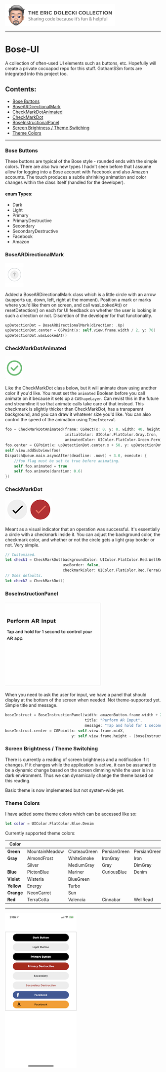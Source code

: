 ![header](./ed-badge.png)

----

# Bose-UI
A collection of often-used UI elements such as buttons, etc. Hopefully will create a private cocoapod repo for this stuff. GothamSSm fonts are integrated into this project too. 

## Contents:
- [Bose Buttons](#bose-buttons)
- [BoseARDirectionalMark](#boseardirectionalmark)
- [CheckMarkDotAnimated](#checkmarkdotanimated)
- [CheckMarkDot](#checkmarkdot)
- [BoseInstructionalPanel](#boseinstructionPanel)
- [Screen Brightness / Theme Switching](#screen-brightness--theme-switching)
- [Theme Colors](#theme-colors)

----

### Bose Buttons

These buttons are typical of the Bose style - rounded ends with the simple colors. There are also two new types I hadn't seen before that I assume allow for logging into a Bose account with Facebook and also Amazon accounts. The touch produces a subtle shrinking animation and color changes within the class itself (handled for the developer). 

#### enum Types:
- Dark
- Light
- Primary
- PrimaryDestructive
- Secondary
- SecondaryDestructive
- Facebook
- Amazon

### BoseARDirectionalMark
![directional](./directional.png)

Added a BoseARDirectionalMark class which is a little circle with an arrow (supports up, down, left, right at the moment). Position a mark or marks where you'd like them on screen, and call wasLookedAt() or resetDetection() on each for UI feedback on whether the user is looking in such a direction or not. Discretion of the developer for that functionality.

```swift
upDetectionDot = BoseARDirectionalMark(direction: .Up)
upDetectionDot.center = CGPoint(x: self.view.frame.width / 2, y: 70)
upDetectionDot.wasLookedAt()
```

### CheckMarkDotAnimated
![green check](./green-check.png)

Like the CheckMarkDot class below, but it will animate draw using another color if you'd like. You must set the `animated` Boolean before you call animate on it because it sets up a `CAShapeLayer`. Can revist this in the future and streamline it so that animate calls take care of that instead. This checkmark is slightly thicker than CheckMarkDot, has a transparent background, and you can draw it whatever size you'd like. You can also control the speed of the animation using `TimeInterval`.

```swift
foo = CheckMarkDotAnimated(frame: CGRect(x: 0, y: 0, width: 40, height: 40),
                           initialColor: UIColor.FlatColor.Gray.Iron,
                           animatedColor: UIColor.FlatColor.Green.Fern)
foo.center = CGPoint(x: upDetectionDot.center.x + 50, y: upDetectionDot.center.y)
self.view.addSubview(foo)
DispatchQueue.main.asyncAfter(deadline: .now() + 3.0, execute: {
    //foo flag must be set to true before animating.
    self.foo.animated = true
    self.foo.animate(duration: 0.6)
})
```

### CheckMarkDot
![checks](./checks.png)

Meant as a visual indicator that an operation was successful. It's essentially a circle with a checkmark inside it. You can adjust the background color, the checkmark color, and whether or not the circle gets a light gray border or not. Very simple.

```swift
// Customized.
let check1 = CheckMarkDot(backgroundColor: UIColor.FlatColor.Red.WellRead, 
                          useBorder: false,
                          checkmarkColor: UIColor.FlatColor.Red.TerraCotta)
// Uses defaults.
let check2 = CheckMarkDot()
```


### BoseInstructionPanel
![panel](./panel.png)

When you need to ask the user for input, we have a panel that should display at the bottom of the screen when needed. Not theme-supported yet. Simple title and message.

```swift
boseInstruct = BoseInstructionPanel(width: amazonButton.frame.width + 20, 
                                    title: "Perform AR Input", 
                                    message: "Tap and hold for 1 second to control your AR app.")
boseInstruct.center = CGPoint(x: self.view.frame.midX, 
                              y: self.view.frame.height - (boseInstruct.frame.height / 2))
```

### Screen Brightness / Theme Switching
There is currently a reading of screen brightness and a notification if it changes. If it changes while the application is active, it can be assumed to be a dynamic change based on the screen dimming while the user is in a dark environment. Thus we can dynamically change the theme based on this reading. 

Basic theme is now implemented but not system-wide yet.

### Theme Colors
I have added some theme colors which can be accessed like so:

```swift
let color = UIColor.FlatColor.Blue.Denim
```

Currently supported theme colors:

| **Color**  |                |              |              |              |           |           |
|------------|----------------|--------------|--------------|--------------|-----------|-----------|
| **Green**  | MountainMeadow | ChateauGreen | PersianGreen | PersianGreen |           |           |
| **Gray**   | AlmondFrost    | WhiteSmoke   | IronGray     | Iron         | Gainsboro | LightGray |
|            | Silver         | MediumGray   | Gray         | DimGray      | SlateGray |           |
| **Blue**   | PictonBlue     | Mariner      | CuriousBlue  | Denim        | Chambray  | BlueWhale |
| **Violet** | Wisteria       | BlueGreen    |              |              |           |           |
| **Yellow** | Energy         | Turbo        |              |              |           |           |
| **Orange** | NeonCarrot     | Sun          |              |              |           |           |
| **Red**    | TerraCotta     | Valencia     | Cinnabar     | WellRead     |           |           |

----

![app](./bose-ui-app.png)
